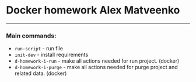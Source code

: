 # Docker homework Alex Matveenko

***

### Main commands:

* `run-script` - run file
* `init-dev` - install requirements
* `d-homework-i-run` - make all actions needed for run project. (docker)
* `d-homework-i-purge` - make all actions needed for purge project and related data. (docker)
